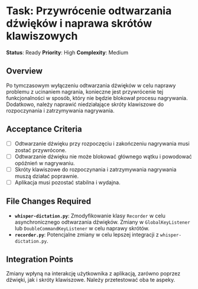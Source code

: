 # Task: Przywrócenie odtwarzania dźwięków i naprawa skrótów klawiszowych
**Status**: Ready
**Priority**: High
**Complexity**: Medium

## Overview
Po tymczasowym wyłączeniu odtwarzania dźwięków w celu naprawy problemu z ucinaniem nagrania, konieczne jest przywrócenie tej funkcjonalności w sposób, który nie będzie blokował procesu nagrywania. Dodatkowo, należy naprawić niedziałające skróty klawiszowe do rozpoczynania i zatrzymywania nagrywania.

## Acceptance Criteria
- [ ] Odtwarzanie dźwięku przy rozpoczęciu i zakończeniu nagrywania musi zostać przywrócone.
- [ ] Odtwarzanie dźwięku nie może blokować głównego wątku i powodować opóźnień w nagrywaniu.
- [ ] Skróty klawiszowe do rozpoczynania i zatrzymywania nagrywania muszą działać poprawnie.
- [ ] Aplikacja musi pozostać stabilna i wydajna.

## File Changes Required
- **`whisper-dictation.py`**: Zmodyfikowanie klasy `Recorder` w celu asynchronicznego odtwarzania dźwięków. Zmiany w `GlobalKeyListener` lub `DoubleCommandKeyListener` w celu naprawy skrótów.
- **`recorder.py`**: Potencjalne zmiany w celu lepszej integracji z `whisper-dictation.py`.

## Integration Points
Zmiany wpłyną na interakcję użytkownika z aplikacją, zarówno poprzez dźwięki, jak i skróty klawiszowe. Należy przetestować oba te aspeky.
